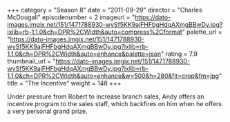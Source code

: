 +++
category = "Season 8"
date = "2011-09-29"
director = "Charles McDougall"
episodenumber = 2
imageurl = "https://dato-images.imgix.net/151/1471788930-wySf5KK9ajFHFbgHdqAXmgBBwDy.jpg?ixlib=rb-1.1.0&ch=DPR%2CWidth&auto=compress%2Cformat"
palette_url = "https://dato-images.imgix.net/151/1471788930-wySf5KK9ajFHFbgHdqAXmgBBwDy.jpg?ixlib=rb-1.1.0&ch=DPR%2CWidth&auto=enhance&palette=json"
rating = 7.9
thumbnail_url = "https://dato-images.imgix.net/151/1471788930-wySf5KK9ajFHFbgHdqAXmgBBwDy.jpg?ixlib=rb-1.1.0&ch=DPR%2CWidth&auto=enhance&w=500&h=280&fit=crop&fm=jpg"
title = "The Incentive"
weight = 148
+++

Under pressure from Robert to increase branch sales, Andy offers an incentive program to the sales staff, which backfires on him when he offers a very personal grand prize.
